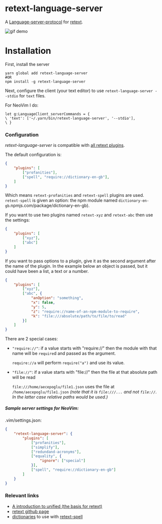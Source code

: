 retext-language-server
======================

A [Language-server-protocol](https://langserver.org) for [retext](https://github.com/retextjs/retext).

![gif demo](https://media.giphy.com/media/46huoybWBhbMCi8M5Q/giphy.gif)

# Installation

First, install the server

```
yarn global add retext-language-server
#OR
npm install -g retext-language-server
```

Next, configure the client (your text editor) to use `retext-language-server --stdio` for `text` files.  

For NeoVim I do:

```
let g:LanguageClient_serverCommands = {
\ 'text': ['~/.yarn/bin/retext-language-server', '--stdio'],
\ }
```

### Configuration

*retext-language-server* is compatible with [all retext plugins](https://github.com/retextjs/retext/blob/master/doc/plugins.md).

The default configuration is:

```json
{
	"plugins": [
		["profanities"],
		["spell", "require://dictionary-en-gb"],
	]
}
```

Which means `retext-profanities` and `retext-spell` plugins are used. `retext-spell` is given an option: the npm module named `dictionary-en-gb`.npmjs.com/package/dictionary-en-gb).


If you want to use two plugins named `retext-xyz` and `retext-abc` then use the settings:

```json
{
	"plugins": [
		["xyz"],
		["abc"]
	]
}
```

If you want to pass options to a plugin, give it as the second argument after the name of the plugin. In the example below an object is passed, but it could have been a list, a text or a number.

```json
{
	"plugins": [
		["xyz"],
		["abc", {
			"anOption": "something",
			"x": false,
			"y": 5,
			"z": "require://name-of-an-npm-module-to-require",
			"k": "file:///absolute/path/to/file/to/read"
		}]
	]
}
```

There are 2 special cases:

* `"require://"`: if a value starts with "require://" then the module with that name will be `require`d and passed as the argument.

   `require://a` will perform `require("a")` and use its value.

* `"file://"`: if a value starts with "file://" then the file at that absolute path will be read

   `file:///home/aecepoglu/file1.json` uses the file at `/home/aecepoglu/file1.json` *(note that it is `file:///...` and not `file://`. In the latter case relative paths would be used.)*


##### Sample server settings for NeoVim:

.vim/settings.json:

```json
{
	"retext-language-server": {
		"plugins": [
			["profanities"],
			["simplify"],
			["redundand-acronyms"],
			["equality", {
				"ignore": ["special"]
			}],
			["spell", "require://dictionary-en-gb"]
		]
	}
}
```

### Relevant links

* [A introduction to unified (the basis for retext)](https://unified.js.org/#guides)
* [retext github page](https://github.com/retextjs/retext)
* [dictionaries](https://github.com/wooorm/dictionaries) to use with [retext-spell](https://github.com/retextjs/retext-spell)
